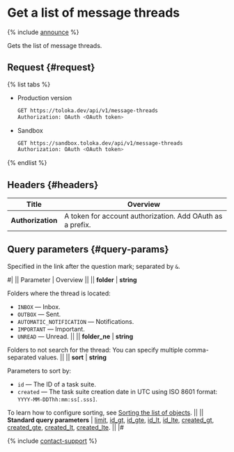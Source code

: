 # Get a list of message threads

{% include [announce](../_includes/announce.md) %}

Gets the list of message threads.

## Request {#request}

{% list tabs %}

- Production version

    ```bash
    GET https://toloka.dev/api/v1/message-threads
    Authorization: OAuth <OAuth token>
    ```

- Sandbox

    ```bash
    GET https://sandbox.toloka.dev/api/v1/message-threads
    Authorization: OAuth <OAuth token>
    ```

{% endlist %}

## Headers {#headers}

Title | Overview
----- | -----
**Authorization** | A token for account authorization. Add OAuth as a prefix.

## Query parameters {#query-params}

Specified in the link after the question mark; separated by `&`.

#|
|| Parameter | Overview ||
|| **folder** | **string**

Folders where the thread is located:

- `INBOX` — Inbox.
- `OUTBOX` — Sent.
- `AUTOMATIC_NOTIFICATION` — Notifications.
- `IMPORTANT` — Important.
- `UNREAD` — Unread. ||
|| **folder_ne** | **string**

Folders to not search for the thread: You can specify multiple comma-separated values. ||
|| **sort** | **string**

Parameters to sort by:

- `id` — The ID of a task suite.
- `created` — The task suite creation date in UTC using ISO 8601 format: `YYYY-MM-DDThh:mm:ss[.sss]`.

To learn how to configure sorting, see [Sorting the list of objects](sorting.md). ||
|| **Standard query parameters** | [limit](./standard-query-parameters.md#limit), [id_gt](./standard-query-parameters.md#id_gt), [id_gte](./standard-query-parameters.md#id_gte), [id_lt](./standard-query-parameters.md#id_lt), [id_lte](./standard-query-parameters.md#id_lte), [created_gt](./standard-query-parameters.md#created_gt), [created_gte](./standard-query-parameters.md#created_gte), [created_lt](./standard-query-parameters.md#created_lt), [created_lte](./standard-query-parameters.md#created_lte). ||
|#

{% include [contact-support](../../guide/_includes/contact-support.md) %}